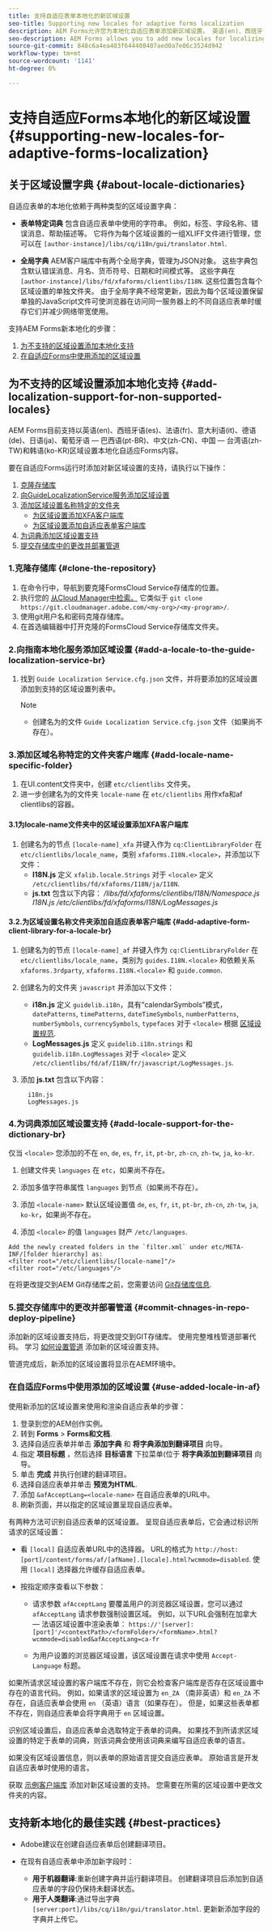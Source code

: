 ```yaml
---
title: 支持自适应表单本地化的新区域设置
seo-title: Supporting new locales for adaptive forms localization
description: AEM Forms允许您为本地化自适应表单添加新区域设置。 英语(en)、西班牙语(es)、法语(fr)、意大利语(it)、德语(de)、日语(ja)、葡萄牙语 — 巴西语(pt-BR)、中文(zh-CN)、中文 — 台湾语(zh-TW)和韩语(ko-KR)区域设置。
seo-description: AEM Forms allows you to add new locales for localizing adaptive forms. We support 10 locales out of the box curently, as  "en","fr","de","ja","pt-br","zh-cn","zh-tw","ko-kr","it","es".
source-git-commit: 848c6a4ea403f644408407aed0a7e06c3524d942
workflow-type: tm+mt
source-wordcount: '1141'
ht-degree: 0%

---
```


# 支持自适应Forms本地化的新区域设置{#supporting-new-locales-for-adaptive-forms-localization}

## 关于区域设置字典 {#about-locale-dictionaries}

自适应表单的本地化依赖于两种类型的区域设置字典：

* **表单特定词典** 包含自适应表单中使用的字符串。 例如，标签、字段名称、错误消息、帮助描述等。 它将作为每个区域设置的一组XLIFF文件进行管理，您可以在 `[author-instance]/libs/cq/i18n/gui/translator.html`.

* **全局字典** AEM客户端库中有两个全局字典，管理为JSON对象。 这些字典包含默认错误消息、月名、货币符号、日期和时间模式等。 这些字典在 `[author-instance]/libs/fd/xfaforms/clientlibs/I18N`. 这些位置包含每个区域设置的单独文件夹。 由于全局字典不经常更新，因此为每个区域设置保留单独的JavaScript文件可使浏览器在访问同一服务器上的不同自适应表单时缓存它们并减少网络带宽使用。

支持AEM Forms新本地化的步骤：

1. [为不支持的区域设置添加本地化支持](#add-localization-support-for-non-supported-locales-add-localization-support-for-non-supported-locales)
1. [在自适应Forms中使用添加的区域设置](#use-added-locale-in-adaptive-forms-use-added-locale-in-af)

## 为不支持的区域设置添加本地化支持 {#add-localization-support-for-non-supported-locales}

AEM Forms目前支持以英语(en)、西班牙语(es)、法语(fr)、意大利语(it)、德语(de)、日语(ja)、葡萄牙语 — 巴西语(pt-BR)、中文(zh-CN)、中国 — 台湾语(zh-TW)和韩语(ko-KR)区域设置本地化自适应Forms内容。

要在自适应Forms运行时添加对新区域设置的支持，请执行以下操作：

1. [克隆存储库](#1-clone-the-repository-clone-the-repository)
1. [向GuideLocalizationService服务添加区域设置](#1-add-a-locale-to-the-guide-localization-service-add-a-locale-to-the-guide-localization-service-br)
1. [添加区域设置名称特定的文件夹](#3-add-locale-name-specific-folder-add-locale-name-specific-folder)
   * [为区域设置添加XFA客户端库](#3-add-xfa-client-library-for-a-locale)
   * [为区域设置添加自适应表单客户端库](#4-add-adaptive-form-client-library-for-a-locale-add-adaptive-form-client-library-for-a-locale-br)
1. [为词典添加区域设置支持](#5-add-locale-support-for-the-dictionary-add-locale-support-for-the-dictionary-br)
1. [提交存储库中的更改并部署管道](#7-commit-the-changes-in-the-repository-and-deploy-the-pipeline-commit-changes-in-repo-deploy-pipeline)

### 1.克隆存储库 {#clone-the-repository}

1. 在命令行中，导航到要克隆FormsCloud Service存储库的位置。
1. 执行您的 [从Cloud Manager中检索。](https://experienceleague.adobe.com/docs/experience-manager-cloud-service/content/onboarding/journey/developers.html#accessing-git) 它类似于 `git clone https://git.cloudmanager.adobe.com/<my-org>/<my-program>/`.
1. 使用git用户名和密码克隆存储库。
1. 在首选编辑器中打开克隆的FormsCloud Service存储库文件夹。

### 2.向指南本地化服务添加区域设置 {#add-a-locale-to-the-guide-localization-service-br}

1. 找到 `Guide Localization Service.cfg.json` 文件，并将要添加的区域设置添加到支持的区域设置列表中。

   >[!NOTE]
   >
   >* 创建名为的文件 `Guide Localization Service.cfg.json` 文件（如果尚不存在）。


### 3.添加区域名称特定的文件夹客户端库 {#add-locale-name-specific-folder}

1. 在UI.content文件夹中，创建 `etc/clientlibs` 文件夹。
1. 进一步创建名为的文件夹 `locale-name` 在 `etc/clientlibs` 用作xfa和af clientlibs的容器。

#### 3.1为locale-name文件夹中的区域设置添加XFA客户端库

1. 创建名为的节点 `[locale-name]_xfa` 并键入作为 `cq:ClientLibraryFolder` 在 `etc/clientlibs/locale_name`，类别 `xfaforms.I18N.<locale>`，并添加以下文件：
   * **I18N.js** 定义 `xfalib.locale.Strings` 对于 `<locale>` 定义 `/etc/clientlibs/fd/xfaforms/I18N/ja/I18N`.
   * **js.txt** 包含以下内容：
      */libs/fd/xfaforms/clientlibs/I18N/Namespace.js I18N.js /etc/clientlibs/fd/xfaforms/I18N/LogMessages.js*

#### 3.2.为区域设置名称文件夹添加自适应表单客户端库 {#add-adaptive-form-client-library-for-a-locale-br}

1. 创建名为的节点 `[locale-name]_af` 并键入作为 `cq:ClientLibraryFolder` 在 `etc/clientlibs/locale_name`，类别为 `guides.I18N.<locale>` 和依赖关系 `xfaforms.3rdparty`, `xfaforms.I18N.<locale>` 和 `guide.common`.
1. 创建名为的文件夹 `javascript` 并添加以下文件：

   * **i18n.js** 定义 `guidelib.i18n`，具有“calendarSymbols”模式， `datePatterns`, `timePatterns`, `dateTimeSymbols`, `numberPatterns`, `numberSymbols`, `currencySymbols`, `typefaces` 对于 `<locale>` 根据 [区域设置规范](https://helpx.adobe.com/content/dam/Adobe/specs/xfa_spec_3_3.pdf).
   * **LogMessages.js** 定义 `guidelib.i18n.strings` 和 `guidelib.i18n.LogMessages` 对于 `<locale>` 定义 `/etc/clientlibs/fd/af/I18N/fr/javascript/LogMessages.js`.

1. 添加 **js.txt** 包含以下内容：

   ```
     i18n.js
     LogMessages.js
   ```

### 4.为词典添加区域设置支持 {#add-locale-support-for-the-dictionary-br}

仅当 `<locale>` 您添加的不在 `en`, `de`, `es`, `fr`, `it`, `pt-br`, `zh-cn`, `zh-tw`, `ja`, `ko-kr`.

1. 创建文件夹 `languages` 在 `etc`，如果尚不存在。

1. 添加多值字符串属性 `languages` 到节点（如果尚不存在）。
1. 添加 `<locale-name>` 默认区域设置值 `de`, `es`, `fr`, `it`, `pt-br`, `zh-cn`, `zh-tw`, `ja`, `ko-kr`，如果尚不存在。

1. 添加 `<locale>` 的值 `languages` 财产 `/etc/languages`.


```text
Add the newly created folders in the `filter.xml` under etc/META-INF/[folder hierarchy] as:
<filter root="/etc/clientlibs/[locale-name]"/>
<filter root="/etc/languages"/>
```

在将更改提交到AEM Git存储库之前，您需要访问 [Git存储库信息](https://experienceleague.adobe.com/docs/experience-manager-cloud-service/content/onboarding/journey/developers.html?lang=en#accessing-git).

### 5.提交存储库中的更改并部署管道 {#commit-chnages-in-repo-deploy-pipeline}

添加新的区域设置支持后，将更改提交到GIT存储库。 使用完整堆栈管道部署代码。 学习 [如何设置管道](https://experienceleague.adobe.com/docs/experience-manager-cloud-service/content/onboarding/journey/developers.html?lang=en#setup-pipeline) 添加新的区域设置支持。

管道完成后，新添加的区域设置将显示在AEM环境中。

### 在自适应Forms中使用添加的区域设置 {#use-added-locale-in-af}

使用新添加的区域设置来使用和渲染自适应表单的步骤：

1. 登录到您的AEM创作实例。
1. 转到 **Forms** >  **Forms和文档**.
1. 选择自适应表单并单击 **添加字典** 和 **将字典添加到翻译项目** 向导。
1. 指定 **项目标题** ，然后选择 **目标语言** 下拉菜单(位于 **将字典添加到翻译项目** 向导。
1. 单击 **完成** 并执行创建的翻译项目。
1. 选择自适应表单并单击 **预览为HTML**.
1. 添加 `&afAcceptLang=<locale-name>` 在自适应表单的URL中。
1. 刷新页面，并以指定的区域设置呈现自适应表单。

有两种方法可识别自适应表单的区域设置。 呈现自适应表单后，它会通过标识所请求的区域设置：

* 看 `[local]` 自适应表单URL中的选择器。 URL的格式为 `http://host:[port]/content/forms/af/[afName].[locale].html?wcmmode=disabled`. 使用 `[local]` 选择器允许缓存自适应表单。

* 按指定顺序查看以下参数：

   * 请求参数 `afAcceptLang`
要覆盖用户的浏览器区域设置，您可以通过 
`afAcceptLang` 请求参数强制设置区域。 例如，以下URL会强制在加拿大 — 法语区域设置中渲染表单：
      `https://'[server]:[port]'/<contextPath>/<formFolder>/<formName>.html?wcmmode=disabled&afAcceptLang=ca-fr`

   * 为用户设置的浏览器区域设置，该区域设置在请求中使用 `Accept-Language` 标题。

如果所请求区域设置的客户端库不存在，则它会检查客户端库是否存在区域设置中存在的语言代码。 例如，如果请求的区域设置为 `en_ZA` （南非英语）和 `en_ZA` 不存在，自适应表单会使用 `en` （英语）语言（如果存在）。 但是，如果这些表单都不存在，则自适应表单会将字典用于 `en` 区域设置。


识别区域设置后，自适应表单会选取特定于表单的词典。 如果找不到所请求区域设置的特定于表单的词典，则该词典会使用该词典来编写自适应表单的语言。

如果没有区域设置信息，则以表单的原始语言提交自适应表单。 原始语言是开发自适应表单时使用的语言。

获取 [示例客户端库](/help/forms/assets/locale-support-sample.zip) 添加对新区域设置的支持。 您需要在所需的区域设置中更改文件夹的内容。

## 支持新本地化的最佳实践 {#best-practices}

* Adobe建议在创建自适应表单后创建翻译项目。

* 在现有自适应表单中添加新字段时：
   * **用于机器翻译**:重新创建字典并运行翻译项目。 创建翻译项目后添加到自适应表单的字段仍保持未翻译状态。
   * **用于人类翻译**:通过导出字典 `[server:port]/libs/cq/i18n/gui/translator.html`. 更新新添加字段的字典并上传它。
